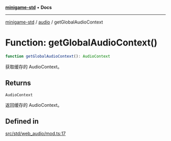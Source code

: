[**minigame-std**](../../../README.md) • **Docs**

***

[minigame-std](../../../README.md) / [audio](../README.md) / getGlobalAudioContext

# Function: getGlobalAudioContext()

```ts
function getGlobalAudioContext(): AudioContext
```

获取缓存的 AudioContext。

## Returns

`AudioContext`

返回缓存的 AudioContext。

## Defined in

[src/std/web\_audio/mod.ts:17](https://github.com/JiangJie/minigame-std/blob/22787d0fd0cff776ed579de48ccf7523d9e4ce53/src/std/web_audio/mod.ts#L17)
